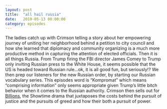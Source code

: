 ```yaml
---
layout: post
title:  "all hail russia"
date:   2010-05-13 00:00:00
category: episodes
---
```


The ladies catch up with Crimson telling a story about her empowering journey of uniting her neighborhood behind a petition to city council and how she learned that diplomacy and community organizing is a much more productive method in capturing the attention of elected officials. Then it is all things Russia. From Trump firing the FBI director James Comey to Trump only inviting Russian press to the White House, it seems possible that the US is headed toward Russian rule...ok, it is all good fun, but seriously!? We then prep our listeners for the new Russian order, by starting our Russian vocabulary series. This episodes word is “Kompromat” which means “comprising information” only seems appropriate given Trump’s little bitch behavior when it comes to the Russian authority. Crimson then sells out for [Billions](http://www.sho.com/billions), the Showtime drama that juxtaposes the costs behind the pursuit of justice and the pursuits of greed and how their both a pursuit of power. 

